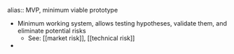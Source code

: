 alias:: MVP, minimum viable prototype

- Minimum working system, allows testing hypotheses, validate them, and eliminate potential risks
	- See: [[market risk]], [[technical risk]]
-